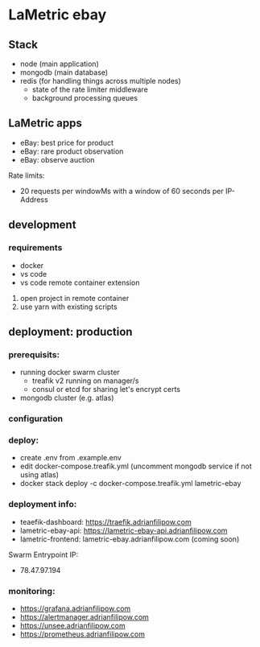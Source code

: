 # LaMetric ebay

## Stack

- node (main application)
- mongodb (main database)
- redis (for handling things across multiple nodes)
  - state of the rate limiter middleware
  - background processing queues

## LaMetric apps

- eBay: best price for product
- eBay: rare product observation
- eBay: observe auction

Rate limits:

- 20 requests per windowMs with a window of 60 seconds per IP-Address

## development

### requirements

- docker
- vs code
- vs code remote container extension

1. open project in remote container
1. use yarn with existing scripts

## deployment: production

### prerequisits:

- running docker swarm cluster
  - treafik v2 running on manager/s
  - consul or etcd for sharing let's encrypt certs
- mongodb cluster (e.g. atlas)

### configuration

### deploy:
  - create .env from .example.env
  - edit docker-compose.treafik.yml (uncomment mongodb service if not using atlas)
  - docker stack deploy -c docker-compose.treafik.yml lametric-ebay

### deployment info:
- teaefik-dashboard: https://traefik.adrianfilipow.com
- lametric-ebay-api: https://lametric-ebay-api.adrianfilipow.com
- lametric-frontend: lametric-ebay.adrianfilipow.com (coming soon)

Swarm Entrypoint IP:
- 78.47.97.194

### monitoring:

  - https://grafana.adrianfilipow.com
  - https://alertmanager.adrianfilipow.com
  - https://unsee.adrianfilipow.com
  - https://prometheus.adrianfilipow.com
